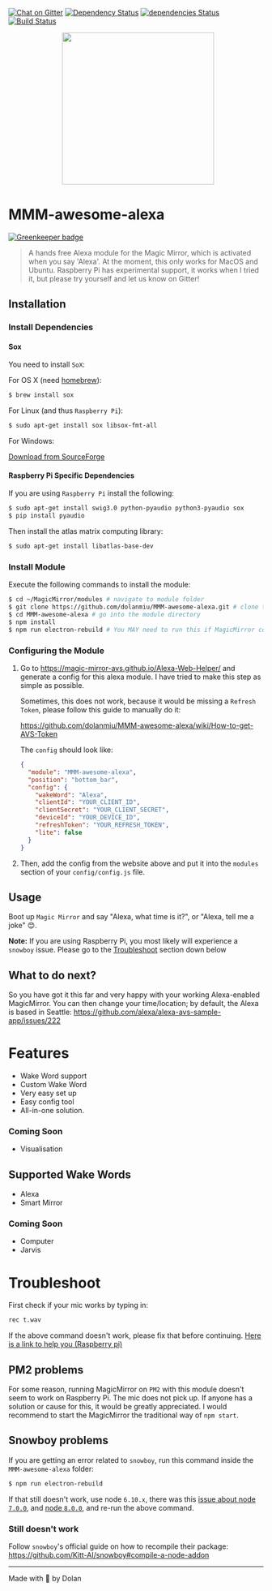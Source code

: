 [![Chat on Gitter][gitter-image]][gitter-url]
[![Dependency Status][gemnasium-image]][gemnasium-url]
[![dependencies Status][daviddm-image]][daviddm-url]
[![Build Status][travis-image]][travis-url]

<p align="center">
   <img src="https://user-images.githubusercontent.com/2917613/28090232-861702b0-6683-11e7-8379-1347e01c9411.png" height="300">
<p>

# MMM-awesome-alexa

[![Greenkeeper badge](https://badges.greenkeeper.io/dolanmiu/MMM-awesome-alexa.svg)](https://greenkeeper.io/)
> A hands free Alexa module for the Magic Mirror, which is activated when you say 'Alexa'.
> At the moment, this only works for MacOS and Ubuntu. Raspberry Pi has experimental support, it works when I tried it, but please try yourself and let us know on Gitter!

## Installation

### Install Dependencies
#### Sox
You need to install `SoX`:

For OS X (need [homebrew](https://brew.sh/)):

```bash
$ brew install sox
```

For Linux (and thus `Raspberry Pi`):

```bash
$ sudo apt-get install sox libsox-fmt-all
```

For Windows:

[Download from SourceForge](https://sourceforge.net/projects/sox/files/latest/download)

#### Raspberry Pi Specific Dependencies
If you are using `Raspberry Pi` install the following:
```bash
$ sudo apt-get install swig3.0 python-pyaudio python3-pyaudio sox
$ pip install pyaudio
```

Then install the atlas matrix computing library:

```bash
$ sudo apt-get install libatlas-base-dev
```
   
### Install Module
Execute the following commands to install the module:
```bash
$ cd ~/MagicMirror/modules # navigate to module folder
$ git clone https://github.com/dolanmiu/MMM-awesome-alexa.git # clone this repository
$ cd MMM-awesome-alexa # go into the module directory
$ npm install
$ npm run electron-rebuild # You MAY need to run this if MagicMirror complains about Snowboy
```

### Configuring the Module
1. Go to https://magic-mirror-avs.github.io/Alexa-Web-Helper/ and generate a config for this alexa module. I have tried to make this step as simple as possible.
   
   Sometimes, this does not work, because it would be missing a `Refresh Token`, please follow this guide to manually do it:

   https://github.com/dolanmiu/MMM-awesome-alexa/wiki/How-to-get-AVS-Token

   The `config` should look like:

   ```json
   {
     "module": "MMM-awesome-alexa",
     "position": "bottom_bar",
     "config": {
       "wakeWord": "Alexa",
       "clientId": "YOUR_CLIENT_ID",
       "clientSecret": "YOUR_CLIENT_SECRET",
       "deviceId": "YOUR_DEVICE_ID",
       "refreshToken": "YOUR_REFRESH_TOKEN",
       "lite": false
     }
   }
   ```

2. Then, add the config from the website above and put it into the `modules` section of your `config/config.js` file.

## Usage
Boot up `Magic Mirror` and say "Alexa, what time is it?", or "Alexa, tell me a joke" 😊.

**Note:** If you are using Raspberry Pi, you most likely will experience a `snowboy` issue. Please go to the [Troubleshoot](#troubleshoot) section down below

## What to do next?
So you have got it this far and very happy with your working Alexa-enabled MagicMirror. You can then change your time/location; by default, the Alexa is based in Seattle: https://github.com/alexa/alexa-avs-sample-app/issues/222

# Features
- Wake Word support
- Custom Wake Word
- Very easy set up
- Easy config tool
- All-in-one solution.

### Coming Soon
- Visualisation

## Supported Wake Words
- Alexa
- Smart Mirror

### Coming Soon
- Computer
- Jarvis


# Troubleshoot
First check if your mic works by typing in:
```bash
rec t.wav
```

If the above command doesn't work, please fix that before continuing. [Here is a link to help you (Raspberry pi)](https://www.raspberrypi.org/forums/viewtopic.php?t=13088&p=332703)

## PM2 problems
For some reason, running MagicMirror on `PM2` with this module doesn't seem to work on Raspberry Pi. The mic does not pick up. If anyone has a solution or cause for this, it would be greatly appreciated. I would recommend to start the MagicMirror the traditional way of `npm start`.

## Snowboy problems
If you are getting an error related to `snowboy`, run this command inside the `MMM-awesome-alexa` folder:

```bash
$ npm run electron-rebuild
```

If that still doesn't work, use node `6.10.x`, there was this [issue about node `7.0.0`](https://github.com/Kitt-AI/snowboy/issues/117), and [node `8.0.0`](https://github.com/Kitt-AI/snowboy/issues/212), and re-run the above command.

### Still doesn't work
Follow `snowboy`'s official guide on how to recompile their package:
https://github.com/Kitt-AI/snowboy#compile-a-node-addon

---

Made with 💖 by Dolan

[gitter-image]: https://badges.gitter.im/dolanmiu/awesome-alexa.svg
[gitter-url]: https://gitter.im/awesome-alexa/Lobby

[gemnasium-image]: https://gemnasium.com/badges/github.com/dolanmiu/MMM-awesome-alexa.svg
[gemnasium-url]: https://gemnasium.com/github.com/dolanmiu/MMM-awesome-alexa

[travis-image]: https://travis-ci.org/dolanmiu/MMM-awesome-alexa.svg?branch=master
[travis-url]: https://travis-ci.org/dolanmiu/MMM-awesome-alexa

[daviddm-image]: https://david-dm.org/dolanmiu/MMM-awesome-alexa/status.svg
[daviddm-url]: https://david-dm.org/dolanmiu/MMM-awesome-alexa

